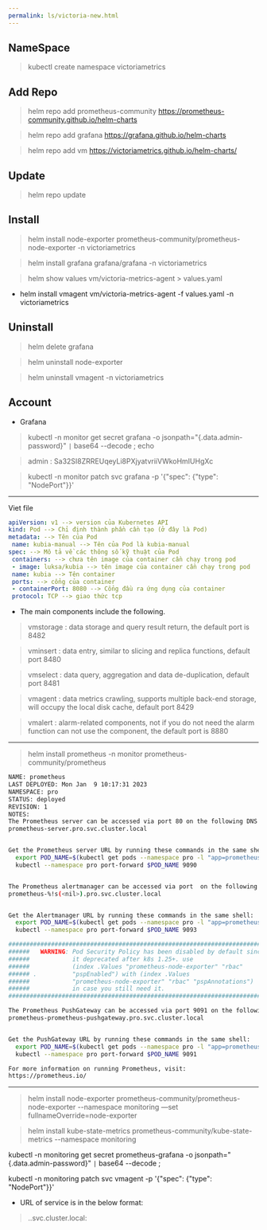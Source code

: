 ```yaml
---
permalink: ls/victoria-new.html
---
```


## NameSpace

> kubectl create namespace victoriametrics

## Add Repo

> helm repo add prometheus-community https://prometheus-community.github.io/helm-charts

> helm repo add grafana https://grafana.github.io/helm-charts

> helm repo add vm https://victoriametrics.github.io/helm-charts/

## Update

> helm repo update

## Install 

> helm install node-exporter prometheus-community/prometheus-node-exporter -n victoriametrics

> helm install grafana grafana/grafana -n victoriametrics

> helm show values vm/victoria-metrics-agent > values.yaml
  - helm install vmagent vm/victoria-metrics-agent -f values.yaml -n victoriametrics

## Uninstall

> helm delete grafana

> helm uninstall node-exporter

> helm uninstall vmagent -n victoriametrics

## Account

- Grafana

> kubectl -n monitor get secret grafana -o jsonpath="{.data.admin-password}" `|` base64 --decode ; echo

> admin : Sa32SI8ZRREUqeyLi8PXjyatvriiVWkoHmIUHgXc

> kubectl -n monitor patch svc grafana -p '{"spec": {"type": "NodePort"}}'

---

Viet file
```yaml
apiVersion: v1 --> version của Kubernetes API
kind: Pod --> Chỉ định thành phần cần tạo (ở đây là Pod)
metadata: --> Tên của Pod
 name: kubia-manual --> Tên của Pod là kubia-manual
spec: --> Mô tả về các thông số kỹ thuật của Pod
 containers: --> chưa tên image của container cần chạy trong pod
 - image: luksa/kubia --> tên image của container cần chạy trong pod
 name: kubia --> Tên container
 ports: --> cổng của container
 - containerPort: 8080 --> Cổng đầu ra ứng dụng của container
 protocol: TCP --> giao thức tcp
```

- The main components include the following.

> vmstorage : data storage and query result return, the default port is 8482

> vminsert : data entry, similar to slicing and replica functions, default port 8480

> vmselect : data query, aggregation and data de-duplication, default port 8481

> vmagent : data metrics crawling, supports multiple back-end storage, will occupy the local disk cache, default port 8429

> vmalert : alarm-related components, not if you do not need the alarm function can not use the component, the default port is 8880

---

> helm install prometheus -n monitor prometheus-community/prometheus

```bash
NAME: prometheus
LAST DEPLOYED: Mon Jan  9 10:17:31 2023
NAMESPACE: pro
STATUS: deployed
REVISION: 1
NOTES:
The Prometheus server can be accessed via port 80 on the following DNS name from within your cluster:
prometheus-server.pro.svc.cluster.local


Get the Prometheus server URL by running these commands in the same shell:
  export POD_NAME=$(kubectl get pods --namespace pro -l "app=prometheus,component=server" -o jsonpath="{.items[0].metadata.name}")
  kubectl --namespace pro port-forward $POD_NAME 9090


The Prometheus alertmanager can be accessed via port  on the following DNS name from within your cluster:
prometheus-%!s(<nil>).pro.svc.cluster.local


Get the Alertmanager URL by running these commands in the same shell:
  export POD_NAME=$(kubectl get pods --namespace pro -l "app=prometheus,component=" -o jsonpath="{.items[0].metadata.name}")
  kubectl --namespace pro port-forward $POD_NAME 9093

#################################################################################
######   WARNING: Pod Security Policy has been disabled by default since    #####
######            it deprecated after k8s 1.25+. use                        #####
######            (index .Values "prometheus-node-exporter" "rbac"          #####
###### .          "pspEnabled") with (index .Values                         #####
######            "prometheus-node-exporter" "rbac" "pspAnnotations")       #####
######            in case you still need it.                                #####
#################################################################################

The Prometheus PushGateway can be accessed via port 9091 on the following DNS name from within your cluster:
prometheus-prometheus-pushgateway.pro.svc.cluster.local


Get the PushGateway URL by running these commands in the same shell:
  export POD_NAME=$(kubectl get pods --namespace pro -l "app=prometheus-pushgateway,component=pushgateway" -o jsonpath="{.items[0].metadata.name}")
  kubectl --namespace pro port-forward $POD_NAME 9091

For more information on running Prometheus, visit:
https://prometheus.io/
```

---

> helm install node-exporter prometheus-community/prometheus-node-exporter --namespace monitoring —set fullnameOverride=node-exporter

> helm install kube-state-metrics prometheus-community/kube-state-metrics --namespace monitoring

kubectl -n monitoring get secret prometheus-grafana -o jsonpath="{.data.admin-password}" `|` base64 --decode ;

kubectl -n monitoring patch svc vmagent -p '{"spec": {"type": "NodePort"}}'


- URL of service is in the below format:
> <service-name>.<namespace>.svc.cluster.local:<service-port>

